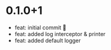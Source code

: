 # 0.1.0+1

- feat: initial commit 🎉
- feat: added log interceptor & printer
- feat: added default logger
